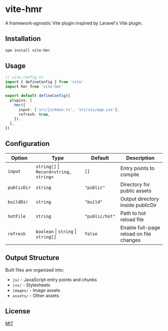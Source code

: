 # vite-hmr

A framework-agnostic Vite plugin inspired by Laravel's Vite plugin.

## Installation

```bash
npm install vite-hmr
```

## Usage

```ts
// vite.config.ts
import { defineConfig } from 'vite'
import hmr from 'vite-hmr'

export default defineConfig({
  plugins: [
    hmr({
      input: ['src/js/main.ts', 'src/css/app.css'],
      refresh: true,
    }),
  ],
})
```

## Configuration

| Option | Type | Default | Description |
|--------|------|---------|-------------|
| `input` | `string[]` \| `Record<string, string>` | `[]` | Entry points to compile |
| `publicDir` | `string` | `"public"` | Directory for public assets |
| `buildDir` | `string` | `"build"` | Output directory inside publicDir |
| `hotFile` | `string` | `"public/hot"` | Path to hot reload file |
| `refresh` | `boolean` \| `string` \| `string[]` | `false` | Enable full-page reload on file changes |

## Output Structure

Built files are organized into:

- `js/` - JavaScript entry points and chunks
- `css/` - Stylesheets
- `images/` - Image assets
- `assets/` - Other assets

## License

[MIT](LICENSE)

